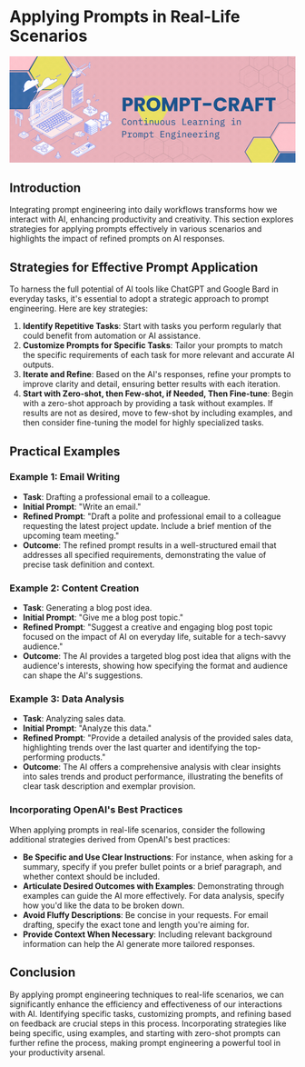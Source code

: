 # Applying Prompts in Real-Life Scenarios

![Continuous Learning in Prompt Engineering](images/Continuous%20Learning%20in%20Prompt%20Engineering.gif)

## Introduction

Integrating prompt engineering into daily workflows transforms how we interact with AI, enhancing productivity and creativity. This section explores strategies for applying prompts effectively in various scenarios and highlights the impact of refined prompts on AI responses.

## Strategies for Effective Prompt Application

To harness the full potential of AI tools like ChatGPT and Google Bard in everyday tasks, it's essential to adopt a strategic approach to prompt engineering. Here are key strategies:

1. **Identify Repetitive Tasks**: Start with tasks you perform regularly that could benefit from automation or AI assistance.
2. **Customize Prompts for Specific Tasks**: Tailor your prompts to match the specific requirements of each task for more relevant and accurate AI outputs.
3. **Iterate and Refine**: Based on the AI's responses, refine your prompts to improve clarity and detail, ensuring better results with each iteration.
4. **Start with Zero-shot, then Few-shot, if Needed, Then Fine-tune**: Begin with a zero-shot approach by providing a task without examples. If results are not as desired, move to few-shot by including examples, and then consider fine-tuning the model for highly specialized tasks.

## Practical Examples

### Example 1: Email Writing

- **Task**: Drafting a professional email to a colleague.
- **Initial Prompt**: "Write an email."
- **Refined Prompt**: "Draft a polite and professional email to a colleague requesting the latest project update. Include a brief mention of the upcoming team meeting."
- **Outcome**: The refined prompt results in a well-structured email that addresses all specified requirements, demonstrating the value of precise task definition and context.

### Example 2: Content Creation

- **Task**: Generating a blog post idea.
- **Initial Prompt**: "Give me a blog post topic."
- **Refined Prompt**: "Suggest a creative and engaging blog post topic focused on the impact of AI on everyday life, suitable for a tech-savvy audience."
- **Outcome**: The AI provides a targeted blog post idea that aligns with the audience's interests, showing how specifying the format and audience can shape the AI's suggestions.

### Example 3: Data Analysis

- **Task**: Analyzing sales data.
- **Initial Prompt**: "Analyze this data."
- **Refined Prompt**: "Provide a detailed analysis of the provided sales data, highlighting trends over the last quarter and identifying the top-performing products."
- **Outcome**: The AI offers a comprehensive analysis with clear insights into sales trends and product performance, illustrating the benefits of clear task description and exemplar provision.

### Incorporating OpenAI's Best Practices

When applying prompts in real-life scenarios, consider the following additional strategies derived from OpenAI's best practices:

- **Be Specific and Use Clear Instructions**: For instance, when asking for a summary, specify if you prefer bullet points or a brief paragraph, and whether context should be included.
- **Articulate Desired Outcomes with Examples**: Demonstrating through examples can guide the AI more effectively. For data analysis, specify how you'd like the data to be broken down.
- **Avoid Fluffy Descriptions**: Be concise in your requests. For email drafting, specify the exact tone and length you're aiming for.
- **Provide Context When Necessary**: Including relevant background information can help the AI generate more tailored responses.

## Conclusion

By applying prompt engineering techniques to real-life scenarios, we can significantly enhance the efficiency and effectiveness of our interactions with AI. Identifying specific tasks, customizing prompts, and refining based on feedback are crucial steps in this process. Incorporating strategies like being specific, using examples, and starting with zero-shot prompts can further refine the process, making prompt engineering a powerful tool in your productivity arsenal.
